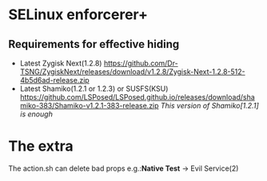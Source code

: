 # SELinux enforcerer+
## Requirements for effective hiding
- Latest Zygisk Next(1.2.8)
https://github.com/Dr-TSNG/ZygiskNext/releases/download/v1.2.8/Zygisk-Next-1.2.8-512-4b5d6ad-release.zip
- Latest Shamiko(1.2.1 or 1.2.3) or SUSFS(KSU)
https://github.com/LSPosed/LSPosed.github.io/releases/download/shamiko-383/Shamiko-v1.2.1-383-release.zip
*This version of Shamiko[1.2.1] is enough*
# The extra
The action.sh can delete bad props
e.g.:**Native Test** -> Evil Service(2)